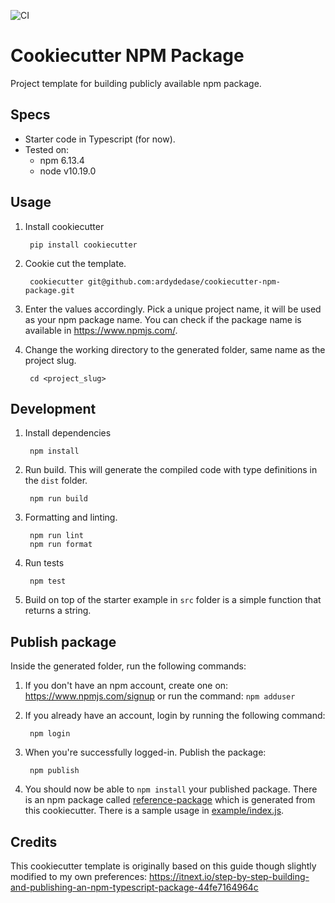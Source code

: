 ![CI](https://github.com/ardydedase/cookiecutter-npm-package/workflows/CI/badge.svg)

# Cookiecutter NPM Package

Project template for building publicly available npm package.

## Specs

- Starter code in Typescript (for now).
- Tested on:
  - npm 6.13.4
  - node v10.19.0

## Usage

1. Install cookiecutter

        pip install cookiecutter

1. Cookie cut the template.

        cookiecutter git@github.com:ardydedase/cookiecutter-npm-package.git

1. Enter the values accordingly. Pick a unique project name, it will be used as your npm package name. You can check if the package name is available in https://www.npmjs.com/.


1. Change the working directory to the generated folder, same name as the project slug.

        cd <project_slug>

## Development

1. Install dependencies

        npm install

 
1. Run build. This will generate the compiled code with type definitions in the `dist` folder.

        npm run build

1. Formatting and linting.

        npm run lint
        npm run format

1. Run tests

        npm test

1. Build on top of the starter example in `src` folder is a simple function that returns a string.

## Publish package

Inside the generated folder, run the following commands:

1. If you don't have an npm account, create one on: https://www.npmjs.com/signup or run the command: `npm adduser`

1. If you already have an account, login by running the following command:

        npm login

1. When you're successfully logged-in. Publish the package:

        npm publish

1. You should now be able to `npm install` your published package. There is an npm package called [reference-package](https://www.npmjs.com/package/reference-package) which is generated from this cookiecutter. There is a sample usage in [example/index.js](example/index.js).

## Credits

This cookiecutter template is originally based on this guide though slightly modified to my own preferences: https://itnext.io/step-by-step-building-and-publishing-an-npm-typescript-package-44fe7164964c